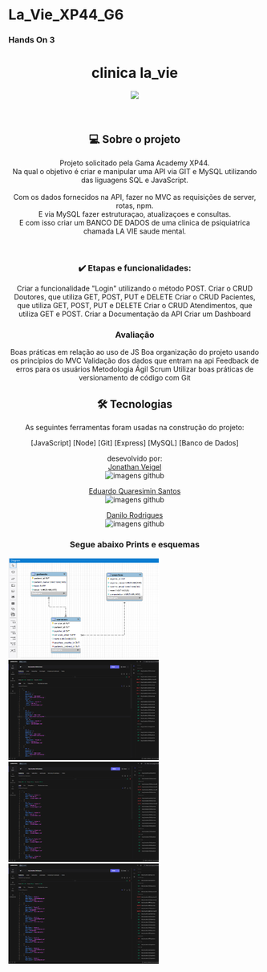 # La_Vie_XP44_G6

<h3>Hands On 3</h3>
<div style="text-align: center"><h1>clinica la_vie </h1>
<img src="./src/img/la_vie-logo.png"><br>
<br>

<br>

<h2>💻 Sobre o projeto</h2>
<p>Projeto solicitado pela Gama Academy XP44. <br>
Na qual o objetivo é criar e manipular uma API via GIT e MySQL utilizando das liguagens SQL e JavaScript. <br><br>
 Com os dados fornecidos na API, fazer no MVC as requisições de server, rotas, npm. <br>  E via MySQL fazer estruturaçao, atualizaçoes e consultas.<br>
 E com isso criar um BANCO DE DADOS de uma clinica de psiquiatrica chamada LA VIE saude mental.</p>
<br>
<h3>✔️ Etapas e funcionalidades:</h3>
 Criar a funcionalidade "Login" utilizando o método POST.
 Criar o CRUD Doutores, que utiliza GET, POST, PUT e DELETE
 Criar o CRUD Pacientes, que utiliza GET, POST, PUT e DELETE
 Criar o CRUD Atendimentos, que utiliza GET e POST.
 Criar a Documentação da API
 Criar um Dashboard<br>
<h3><strong>Avaliação</strong></h3>
Boas práticas em relação ao uso de JS
Boa organização do projeto usando os princípios do MVC
Validação dos dados que entram na api
Feedback de erros para os usuários
Metodologia Ágil Scrum
Utilizar boas práticas de versionamento de código com Git
<h2>🛠 Tecnologias</h2>
As seguintes ferramentas foram usadas na construção do projeto:

[JavaScript]
[Node]
[Git]
[Express]
[MySQL]
[Banco de Dados]

desevolvido por:<br>
<a href="https://github.com/jonveigel">Jonathan Veigel</a><br>
<img src="https://avatars.githubusercontent.com/u/109240608?v=4" height="70" width="70" alt="imagens github"><br>

<a href="https://github.com/EduQuaresimin">Eduardo Quaresimin Santos</a><br>
<img src="https://avatars.githubusercontent.com/u/109425683?v=4" height="70" width="70" alt="imagens github"><br>

<a href="https://github.com/danilordev">Danilo Rodrigues </a><br>
<img src="https://avatars.githubusercontent.com/u/109250477?v=4" height="70" width="70" alt="imagens github"><br>



<h3>Segue abaixo Prints e esquemas</h3>
<!--prints -->
</div>
<img src= "./src/img/esquema.png" height="200" width="300">
<img src= "./src/img/serviços.png" height="200" width="300">
<img src= "./src/img/pacientes.png" height="200" width="300">
<img src= "./src/img/psicologos.png" height="200" width="300">

